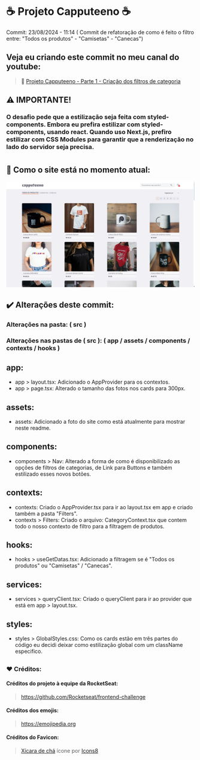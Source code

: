 # ☕ Projeto Capputeeno ☕

Commit: 23/08/2024 - 11:14 ( Commit de refatoração de como é feito o filtro entre: "Todos os produtos" - "Camisetas" - "Canecas")
## Veja eu criando este commit no meu canal do youtube:
> 🔗 <a href="https://youtu.be/zHwa4Re80HA?si=mz793js-Erjw36yI" target="_blank">Projeto Capputeeno - Parte 1 - Criação dos filtros de categoria</a>

## ⚠️ IMPORTANTE!
### O desafio pede que a estilização seja feita com styled-components. Embora eu prefira estilizar com styled-components, usando react. Quando uso Next.js, prefiro estilizar com CSS Modules para garantir que a renderização no lado do servidor seja precisa.

# 


## 💭 Como o site está no momento atual:
![Imagem do projeto atualmente](./src/assets/telaFinalizadaRefactor.png)

## ✔️ Alterações deste commit:

### Alterações na pasta: ( src )

### Alterações nas pastas de ( src ): ( app / assets / components / contexts / hooks )

## app:
- app > layout.tsx: Adicionado o AppProvider para os contextos.
- app > page.tsx: Alterado o tamanho das fotos nos cards para 300px.

## assets:
- assets: Adicionado a foto do site como está atualmente para mostrar neste readme.

## components:
- components > Nav: Alterado a forma de como é disponibilizado as opções de filtros de categorias, de Link para Buttons e também estilizado esses novos botões.

## contexts:
- contexts: Criado o AppProvider.tsx para ir ao layout.tsx em app e criado também a pasta "Filters".
- contexts > Filters: Criado o arquivo: CategoryContext.tsx que contem todo o nosso contexto de filtro para a filtragem de produtos.

## hooks: 
- hooks > useGetDatas.tsx: Adicionado a filtragem se é "Todos os produtos" ou "Camisetas" / "Canecas".

## services:
- services > queryClient.tsx: Criado o queryClient para ir ao provider que está em app > layout.tsx.

## styles:
- styles > GlobalStyles.css: Como os cards estão em três partes do código eu decidi deixar como estilização global com um className especifico.

##

### ❤️ Créditos:

#### Créditos do projeto à equipe da RocketSeat:
> <a href="https://github.com/Rocketseat/frontend-challenge" target="_blank">https://github.com/Rocketseat/frontend-challenge</a>

#### Créditos dos emojis: 
> <a href="https://emojipedia.org" target="_blank">https://emojipedia.org</a>

#### Créditos do Favicon: 
> <a target="_blank" href="https://icons8.com/icon/64677/tea-cup">Xícara de chá</a> ícone por <a target="_blank" href="https://icons8.com">Icons8</a>
